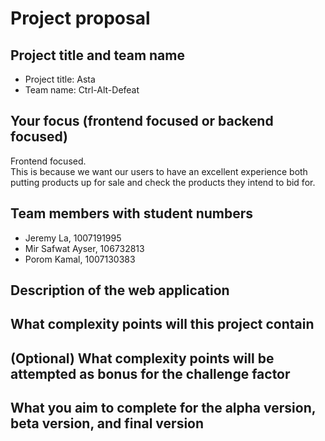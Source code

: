 # Project proposal
## Project title and team name
- Project title: Asta
- Team name: Ctrl-Alt-Defeat
## Your focus (frontend focused or backend focused)
Frontend focused.<br />
This is because we want our users to have an excellent experience both putting products up for sale and check the products they intend to bid for.
## Team members with student numbers
- Jeremy La, 1007191995
- Mir Safwat Ayser, 106732813
- Porom Kamal, 1007130383
## Description of the web application
## What complexity points will this project contain
## (Optional) What complexity points will be attempted as bonus for the challenge factor
## What you aim to complete for the alpha version, beta version, and final version
